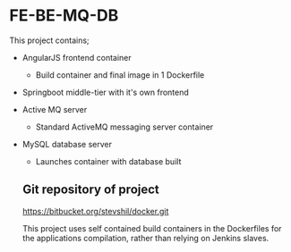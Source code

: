 # FE-BE-MQ-DB

This project contains;

* AngularJS frontend container
  * Build container and final image in 1 Dockerfile
* Springboot middle-tier with it's own frontend
* Active MQ server
  * Standard ActiveMQ messaging server container
* MySQL database server
  * Launches container with database built

  ## Git repository of project

  https://bitbucket.org/stevshil/docker.git

  This project uses self contained build containers in the Dockerfiles for the applications compilation, rather than relying on Jenkins slaves.
